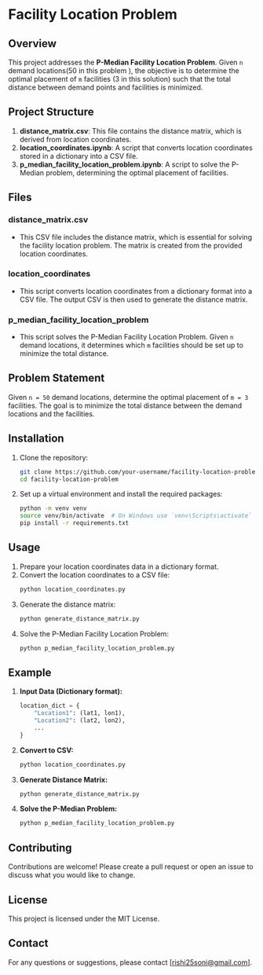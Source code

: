 # Facility Location Problem

## Overview

This project addresses the **P-Median Facility Location Problem**. Given `n` demand locations(50 in this problem ), the objective is to determine the optimal placement of `m` facilities (3 in this solution) such that the total distance between demand points and facilities is minimized.

## Project Structure

1. **distance_matrix.csv**: This file contains the distance matrix, which is derived from location coordinates.
2. **location_coordinates.ipynb**: A script that converts location coordinates stored in a dictionary into a CSV file.
3. **p_median_facility_location_problem.ipynb**: A script to solve the P-Median problem, determining the optimal placement of facilities.

## Files

### distance_matrix.csv

- This CSV file includes the distance matrix, which is essential for solving the facility location problem. The matrix is created from the provided location coordinates.

### location_coordinates

- This script converts location coordinates from a dictionary format into a CSV file. The output CSV is then used to generate the distance matrix.

### p_median_facility_location_problem

- This script solves the P-Median Facility Location Problem. Given `n` demand locations, it determines which `m` facilities should be set up to minimize the total distance.

## Problem Statement

Given `n = 50` demand locations, determine the optimal placement of `m = 3` facilities. The goal is to minimize the total distance between the demand locations and the facilities.

## Installation

1. Clone the repository:
    ```sh
    git clone https://github.com/your-username/facility-location-problem.git
    cd facility-location-problem
    ```

2. Set up a virtual environment and install the required packages:
    ```sh
    python -m venv venv
    source venv/bin/activate  # On Windows use `venv\Scripts\activate`
    pip install -r requirements.txt
    ```

## Usage

1. Prepare your location coordinates data in a dictionary format.
2. Convert the location coordinates to a CSV file:
    ```sh
    python location_coordinates.py
    ```
3. Generate the distance matrix:
    ```sh
    python generate_distance_matrix.py
    ```
4. Solve the P-Median Facility Location Problem:
    ```sh
    python p_median_facility_location_problem.py
    ```

## Example

1. **Input Data (Dictionary format):**
    ```python
    location_dict = {
        "Location1": (lat1, lon1),
        "Location2": (lat2, lon2),
        ...
    }
    ```

2. **Convert to CSV:**
    ```sh
    python location_coordinates.py
    ```

3. **Generate Distance Matrix:**
    ```sh
    python generate_distance_matrix.py
    ```

4. **Solve the P-Median Problem:**
    ```sh
    python p_median_facility_location_problem.py
    ```

## Contributing

Contributions are welcome! Please create a pull request or open an issue to discuss what you would like to change.

## License

This project is licensed under the MIT License.

## Contact

For any questions or suggestions, please contact [rishi25soni@gmail.com].

